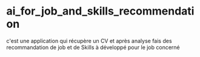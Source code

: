 # ai_for_job_and_skills_recommendation
c'est une application qui récupère un CV et après analyse fais des recommandation de job et de Skills à développé  pour le job concerné
